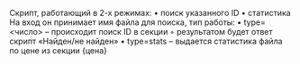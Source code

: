 Cкрипт, работающий в 2-х режимах:
• поиск указанного ID
• статистика
На вход он принимает имя файла для поиска, тип работы:
• type=<число> – происходит поиск ID в секции <offer id="{число ID}">
◦ результатом будет ответ скрипт «Найден/не найден»
• type=stats – выдается статистика файла по цене из секции <price>{цена}</price>
